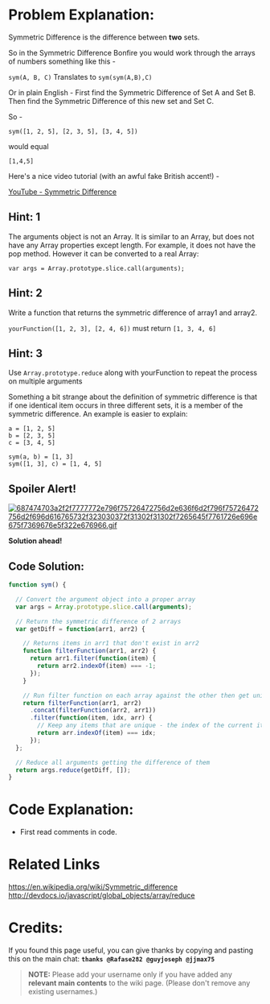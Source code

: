 # Problem Explanation:
Symmetric Difference is the difference between **two** sets.

So in the Symmetric Difference Bonfire you would work through the arrays of numbers something like this -

`sym(A, B, C)` Translates to `sym(sym(A,B),C)`

Or in plain English - First find the Symmetric Difference of Set A and Set B. Then find the Symmetric Difference of this new set and Set C.

So -

`sym([1, 2, 5], [2, 3, 5], [3, 4, 5])`

would equal

`[1,4,5]`

Here's a nice video tutorial (with an awful fake British accent!) -

[YouTube - Symmetric Difference](https://www.youtube.com/watch?v=PxffSUQRkG4)

## Hint: 1
The arguments object is not an Array. It is similar to an Array, but does not have any Array properties except length. For example, it does not have the pop method. However it can be converted to a real Array:

`var args = Array.prototype.slice.call(arguments);`

## Hint: 2
Write a function that returns the symmetric difference of array1 and array2.

`yourFunction([1, 2, 3], [2, 4, 6])` must return `[1, 3, 4, 6]`

## Hint: 3
Use `Array.prototype.reduce` along with yourFunction to repeat the process on multiple arguments

Something a bit strange about the definition of symmetric difference is that if one identical item occurs in three different sets, it is a member of the symmetric difference.  An example is easier to explain:
```
a = [1, 2, 5]
b = [2, 3, 5]
c = [3, 4, 5]

sym(a, b) = [1, 3]
sym([1, 3], c) = [1, 4, 5]
```
## Spoiler Alert!
[![687474703a2f2f7777772e796f75726472756d2e636f6d2f796f75726472756d2f696d616765732f323030372f31302f31302f7265645f7761726e696e675f7369676e5f322e676966.gif](https://files.gitter.im/FreeCodeCamp/Wiki/nlOm/thumb/687474703a2f2f7777772e796f75726472756d2e636f6d2f796f75726472756d2f696d616765732f323030372f31302f31302f7265645f7761726e696e675f7369676e5f322e676966.gif)](https://files.gitter.im/FreeCodeCamp/Wiki/nlOm/687474703a2f2f7777772e796f75726472756d2e636f6d2f796f75726472756d2f696d616765732f323030372f31302f31302f7265645f7761726e696e675f7369676e5f322e676966.gif)

**Solution ahead!**

## Code Solution:

```js
function sym() {

  // Convert the argument object into a proper array
  var args = Array.prototype.slice.call(arguments);

  // Return the symmetric difference of 2 arrays
  var getDiff = function(arr1, arr2) {

    // Returns items in arr1 that don't exist in arr2
    function filterFunction(arr1, arr2) {
      return arr1.filter(function(item) {
        return arr2.indexOf(item) === -1;
      });
    }

    // Run filter function on each array against the other then get unique values
    return filterFunction(arr1, arr2)
      .concat(filterFunction(arr2, arr1))
      .filter(function(item, idx, arr) {
        // Keep any items that are unique - the index of the current item === index of the first occurrence in the array
        return arr.indexOf(item) === idx;
      });
  };

  // Reduce all arguments getting the difference of them
  return args.reduce(getDiff, []);
}
```

# Code Explanation:
- First read comments in code.

# Related Links
https://en.wikipedia.org/wiki/Symmetric_difference
http://devdocs.io/javascript/global_objects/array/reduce

# Credits:
If you found this page useful, you can give thanks by copying and pasting this on the main chat:  **`thanks @Rafase282 @guyjoseph @jjmax75`**

> **NOTE:** Please add your username only if you have added any **relevant main contents** to the wiki page. (Please don't remove any existing usernames.)
